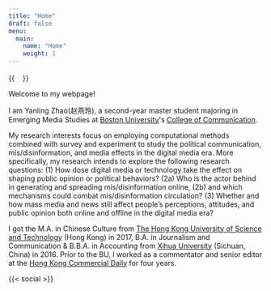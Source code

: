 ```yaml
---
title: "Home"
draft: false
menu:
  main:
    name: "Home"
    weight: 1
---
```


{{<image float="left" width="16em" height="16.5em" frame="true" caption="Yanling Zhao, M.A.in Emerging Media Studies  Email: lingzhao@bu.edu " src="img/profile.jpeg" >}}

 Welcome to my webpage!

I am Yanling Zhao(赵燕玲), a second-year master student majoring in Emerging Media Studies at [Boston University](https://www.bu.edu/)'s [College of Communication](https://www.bu.edu/com/). 

My research interests focus on employing computational methods combined with survey and experiment to study the political communication, mis/disinformation, and media effects in the digital media era. More specifically, my research intends to explore the following research questions: (1) How dose digital media or technology take the effect on shaping public opinion or political behaviors? (2a) Who is the actor behind in generating and spreading mis/disinformation online, (2b) and which mechanisms could combat mis/disinformation circulation? (3) Whether and how mass media and news still affect people’s perceptions, attitudes, and public opinion both online and offline in the digital media era? 

I got the M.A. in Chinese Culture from [The Hong Kong University of Science and Technology](https://hkust.edu.hk/) (Hong Kong) in 2017, B.A. in Journalism and Communication & B.B.A. in Accounting from [Xihua University](http://www.xhu.edu.cn/) (Sichuan, China) in 2016. Prior to the BU, I worked as a commentator and senior editor at the [Hong Kong Commercial Daily](http://www.hkcd.com/) for four years.                   

{{< social >}}
